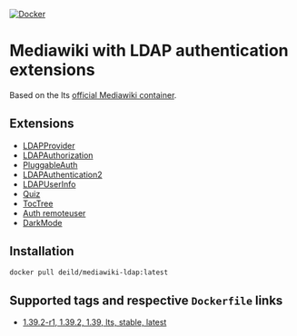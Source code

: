 [![Docker](https://img.shields.io/docker/cloud/build/eaudeweb/scratch?label=Docker&style=flat&logo=docker)](https://hub.docker.com/repository/docker/deild/mediawiki-ldap/builds)

# Mediawiki with LDAP authentication extensions

Based on the lts [official Mediawiki container](https://hub.docker.com/_/mediawiki).

## Extensions

- [LDAPProvider](https://www.mediawiki.org/wiki/Extension:LDAPProvider)
- [LDAPAuthorization](https://www.mediawiki.org/wiki/Extension:LDAPAuthorization)
- [PluggableAuth](https://www.mediawiki.org/wiki/Extension:PluggableAuth)
- [LDAPAuthentication2](https://www.mediawiki.org/wiki/Extension:LDAPAuthentication2)
- [LDAPUserInfo](https://www.mediawiki.org/wiki/Extension:LDAPUserInfo)
- [Quiz](https://www.mediawiki.org/wiki/Extension:Quiz)
- [TocTree](https://www.mediawiki.org/wiki/Extension:TocTree)
- [Auth remoteuser](https://www.mediawiki.org/wiki/Extension:Auth_remoteuser)
- [DarkMode](https://www.mediawiki.org/wiki/Extension:DarkMode)

## Installation

```sh
docker pull deild/mediawiki-ldap:latest
```

## Supported tags and respective `Dockerfile` links

- [1.39.2-r1, 1.39.2, 1.39, lts, stable, latest](https://github.com/deild/mediawiki-ldap/blob/main/Dockerfile)
